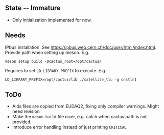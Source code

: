 ## State -- Immature
* Only initialization implemented for now.

## Needs
IPbus installation. See https://ipbus.web.cern.ch/doc/user/html/index.html.
Provide path when setting up meson. E.g.
```
meson setup build -Dcactus_root=/opt/cactus/
```
Requires to set `LD_LIBRARY_PREFIX` to execute. E.g.
```
LD_LIBRARY_PREFIX=/opt/cactus/lib ./satellite_tlu -g cnstln1
```

## ToDo
* Aida files are copied from EUDAQ2, fixing only compiler warnings. Might need revision
* Make the `meson.build` file nicer, e.g. catch when cactus path is not provided.
* Introduce error handling instead of just printing `CRITICAL`
